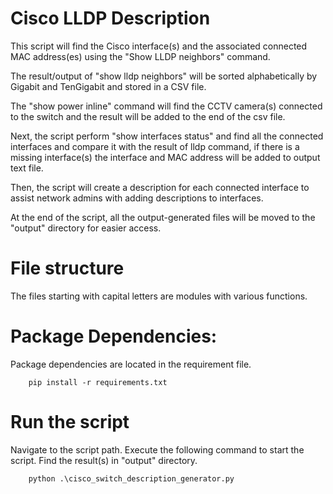 # Cisco LLDP Description

This script will find the Cisco interface(s) and the associated connected MAC address(es) using the "Show LLDP neighbors" command.

The result/output of "show lldp neighbors" will be sorted alphabetically by Gigabit and TenGigabit and stored in a CSV file.

The "show power inline" command will find the CCTV camera(s) connected to the switch and the result will be added to the end of the csv file.

Next, the script perform "show interfaces status" and find all the connected interfaces and compare it with the result of lldp command, if there is a missing interface(s) the interface and MAC address will be added to output text file.

Then, the script will create a description for each connected interface to assist network admins with adding descriptions to interfaces.

At the end of the script, all the output-generated files will be moved to the "output" directory for easier access.

# File structure
The files starting with capital letters are modules with various functions.


# Package Dependencies: 
Package dependencies are located in the requirement file.

```
    pip install -r requirements.txt
```

# Run the script
Navigate to the script path. Execute the following command to start the script. Find the result(s) in "output" directory.

```
    python .\cisco_switch_description_generator.py
```